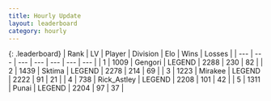 ```yaml
---
title: Hourly Update
layout: leaderboard
category: hourly
---
```


{: .leaderboard}
| Rank | LV | Player | Division | Elo | Wins | Losses |
| --- | --- | --- | --- | --- | --- | --- |
| <span data-change="0">1</span> | 1009 | <span title="ID: 294236">Gengori</span> | LEGEND | <span data-change="8">2288</span> | <span data-change="2">230</span> | <span data-change="0">82</span> |
| <span data-change="0">2</span> | 1439 | <span title="ID: 353063">Sktima</span> | LEGEND | <span data-change="8">2278</span> | <span data-change="2">214</span> | <span data-change="0">69</span> |
| <span data-change="0">3</span> | 1223 | <span title="ID: 416373">Mirakee</span> | LEGEND | <span data-change="0">2222</span> | <span data-change="0">91</span> | <span data-change="0">21</span> |
| <span data-change="0">4</span> | 738 | <span title="ID: 466583">Rick_Astley</span> | LEGEND | <span data-change="0">2208</span> | <span data-change="0">101</span> | <span data-change="0">42</span> |
| <span data-change="0">5</span> | 1311 | <span title="ID: 361226">Punai</span> | LEGEND | <span data-change="0">2204</span> | <span data-change="0">97</span> | <span data-change="0">37</span> |
